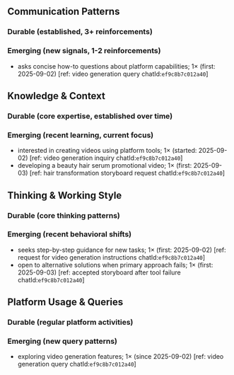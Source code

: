 ## Communication Patterns
### Durable (established, 3+ reinforcements)

### Emerging (new signals, 1-2 reinforcements)
- asks concise how-to questions about platform capabilities; 1× (first: 2025-09-02) [ref: video generation query chatId:`ef9c8b7c012a40`]

## Knowledge & Context
### Durable (core expertise, established over time)

### Emerging (recent learning, current focus)
- interested in creating videos using platform tools; 1× (started: 2025-09-02) [ref: video generation inquiry chatId:`ef9c8b7c012a40`]
- developing a beauty hair serum promotional video; 1× (first: 2025-09-03) [ref: hair transformation storyboard request chatId:`ef9c8b7c012a40`]

## Thinking & Working Style
### Durable (core thinking patterns)

### Emerging (recent behavioral shifts)
- seeks step-by-step guidance for new tasks; 1× (first: 2025-09-02) [ref: request for video generation instructions chatId:`ef9c8b7c012a40`]
- open to alternative solutions when primary approach fails; 1× (first: 2025-09-03) [ref: accepted storyboard after tool failure chatId:`ef9c8b7c012a40`]

## Platform Usage & Queries
### Durable (regular platform activities)

### Emerging (new query patterns)
- exploring video generation features; 1× (since 2025-09-02) [ref: video generation query chatId:`ef9c8b7c012a40`]